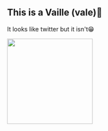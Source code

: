 ## This is a Vaille (vale)🐳

It looks like twitter but it isn't😁

<img src="https://images-wixmp-ed30a86b8c4ca887773594c2.wixmp.com/f/f584c8d9-3240-4ad9-b0ed-77ac01ae1226/dbiu22u-6f07885b-6d51-4e38-ab33-7cfbf32e3240.gif?token=eyJ0eXAiOiJKV1QiLCJhbGciOiJIUzI1NiJ9.eyJzdWIiOiJ1cm46YXBwOiIsImlzcyI6InVybjphcHA6Iiwib2JqIjpbW3sicGF0aCI6IlwvZlwvZjU4NGM4ZDktMzI0MC00YWQ5LWIwZWQtNzdhYzAxYWUxMjI2XC9kYml1MjJ1LTZmMDc4ODViLTZkNTEtNGUzOC1hYjMzLTdjZmJmMzJlMzI0MC5naWYifV1dLCJhdWQiOlsidXJuOnNlcnZpY2U6ZmlsZS5kb3dubG9hZCJdfQ.5tL56IRt5vZRHa_yZJDFFTbkLMzmn8NgIWWxnuGh92o" width="200">